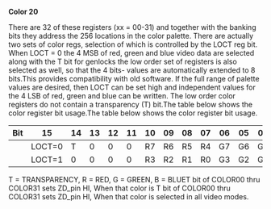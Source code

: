 **Color 20**

There are 32 of these registers (xx = 00-31) and together with the banking bits they address the 256 locations in the color palette. There are actually two sets of color regs, selection of which is controlled by the LOCT reg bit. When LOCT = 0 the 4 MSB of red, green and blue video data are selected along with the T bit for genlocks the low order set of registers is also selected as well, so that the 4 bits- values are automatically extended to 8 bits.This provides compatibility with old software. If the full range of palette values are desired, then LOCT can be set high and independent values for the 4 LSB of red, green and blue can be written. The low order color registers do not contain a transparency (T) bit.The table below shows the color register bit usage.The table below shows the color register bit usage.

| Bit| 15| 14| 13| 12| 11| 10| 09| 08| 07| 06| 05| 04| 03| 02| 01| 00  |
|---|---|---|---|---|---|---|---|---|---|---|---|---|---|---|---|---  |
||LOCT=0| T| 0| 0| 0| R7| R6| R5| R4| G7| G6| G5| G4| B7| B6| B5| B4  |
||LOCT=1| 0| 0| 0| 0| R3| R2| R1| R0| G3| G2| G1| G0| B3| B2| B1| B0|

T = TRANSPARENCY, R = RED, G = GREEN, B = BLUET bit of COLOR00 thru COLOR31 sets ZD_pin HI, When that color is T bit of COLOR00 thru COLOR31 sets ZD_pin HI, When that color is selected in all video modes.


